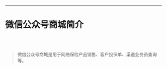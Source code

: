 <!-- <img src="https://foruda.gitee.com/images/1679673780944866919/d908a86f_1766278.png" width="56%" height="56%">
<div style="height: 10px; clear: both;"></div> -->

- - -
# 微信公众号商城简介
<br>

<br>

> 微信公众号商城是用于网络保险产品销售、客户投保单、渠道业务员查询等。  <br>


